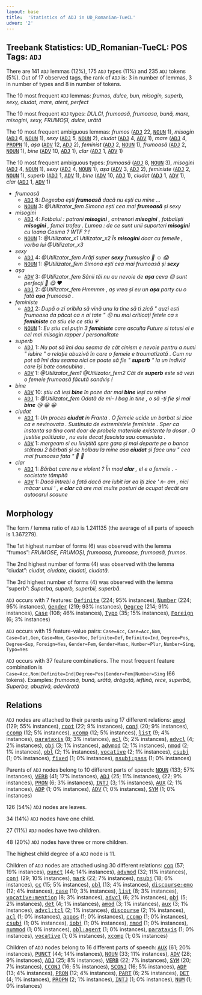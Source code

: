 ```yaml
---
layout: base
title:  'Statistics of ADJ in UD_Romanian-TueCL'
udver: '2'
---
```


## Treebank Statistics: UD_Romanian-TueCL: POS Tags: `ADJ`

There are 141 `ADJ` lemmas (12%), 175 `ADJ` types (11%) and 235 `ADJ` tokens (5%).
Out of 17 observed tags, the rank of `ADJ` is: 3 in number of lemmas, 3 in number of types and 8 in number of tokens.

The 10 most frequent `ADJ` lemmas: <em>frumos, dulce, bun, misogin, superb, sexy, ciudat, mare, atent, perfect</em>

The 10 most frequent `ADJ` types:  <em>DULCI, frumoasă, frumoasa, bună, mare, misogini, sexy, FRUMOȘI, dulce, urâtă</em>

The 10 most frequent ambiguous lemmas: <em>frumos</em> (<tt><a href="ro_tuecl-pos-ADJ.html">ADJ</a></tt> 22, <tt><a href="ro_tuecl-pos-NOUN.html">NOUN</a></tt> 1), <em>misogin</em> (<tt><a href="ro_tuecl-pos-ADJ.html">ADJ</a></tt> 6, <tt><a href="ro_tuecl-pos-NOUN.html">NOUN</a></tt> 1), <em>sexy</em> (<tt><a href="ro_tuecl-pos-ADJ.html">ADJ</a></tt> 5, <tt><a href="ro_tuecl-pos-NOUN.html">NOUN</a></tt> 2), <em>ciudat</em> (<tt><a href="ro_tuecl-pos-ADJ.html">ADJ</a></tt> 4, <tt><a href="ro_tuecl-pos-ADV.html">ADV</a></tt> 1), <em>mare</em> (<tt><a href="ro_tuecl-pos-ADJ.html">ADJ</a></tt> 4, <tt><a href="ro_tuecl-pos-PROPN.html">PROPN</a></tt> 1), <em>așa</em> (<tt><a href="ro_tuecl-pos-ADV.html">ADV</a></tt> 12, <tt><a href="ro_tuecl-pos-ADJ.html">ADJ</a></tt> 2), <em>feminist</em> (<tt><a href="ro_tuecl-pos-ADJ.html">ADJ</a></tt> 2, <tt><a href="ro_tuecl-pos-NOUN.html">NOUN</a></tt> 1), <em>frumoasă</em> (<tt><a href="ro_tuecl-pos-ADJ.html">ADJ</a></tt> 2, <tt><a href="ro_tuecl-pos-NOUN.html">NOUN</a></tt> 1), <em>bine</em> (<tt><a href="ro_tuecl-pos-ADV.html">ADV</a></tt> 10, <tt><a href="ro_tuecl-pos-ADJ.html">ADJ</a></tt> 1), <em>clar</em> (<tt><a href="ro_tuecl-pos-ADJ.html">ADJ</a></tt> 1, <tt><a href="ro_tuecl-pos-ADV.html">ADV</a></tt> 1)

The 10 most frequent ambiguous types:  <em>frumoasă</em> (<tt><a href="ro_tuecl-pos-ADJ.html">ADJ</a></tt> 8, <tt><a href="ro_tuecl-pos-NOUN.html">NOUN</a></tt> 3), <em>misogini</em> (<tt><a href="ro_tuecl-pos-ADJ.html">ADJ</a></tt> 4, <tt><a href="ro_tuecl-pos-NOUN.html">NOUN</a></tt> 1), <em>sexy</em> (<tt><a href="ro_tuecl-pos-ADJ.html">ADJ</a></tt> 4, <tt><a href="ro_tuecl-pos-NOUN.html">NOUN</a></tt> 1), <em>așa</em> (<tt><a href="ro_tuecl-pos-ADV.html">ADV</a></tt> 3, <tt><a href="ro_tuecl-pos-ADJ.html">ADJ</a></tt> 2), <em>feministe</em> (<tt><a href="ro_tuecl-pos-ADJ.html">ADJ</a></tt> 2, <tt><a href="ro_tuecl-pos-NOUN.html">NOUN</a></tt> 1), <em>superb</em> (<tt><a href="ro_tuecl-pos-ADJ.html">ADJ</a></tt> 1, <tt><a href="ro_tuecl-pos-ADV.html">ADV</a></tt> 1), <em>bine</em> (<tt><a href="ro_tuecl-pos-ADV.html">ADV</a></tt> 10, <tt><a href="ro_tuecl-pos-ADJ.html">ADJ</a></tt> 1), <em>ciudat</em> (<tt><a href="ro_tuecl-pos-ADJ.html">ADJ</a></tt> 1, <tt><a href="ro_tuecl-pos-ADV.html">ADV</a></tt> 1), <em>clar</em> (<tt><a href="ro_tuecl-pos-ADJ.html">ADJ</a></tt> 1, <tt><a href="ro_tuecl-pos-ADV.html">ADV</a></tt> 1)


* <em>frumoasă</em>
  * <tt><a href="ro_tuecl-pos-ADJ.html">ADJ</a></tt> 8: <em>Degeaba ești <b>frumoasă</b> dacă nu ești cu mine ...</em>
  * <tt><a href="ro_tuecl-pos-NOUN.html">NOUN</a></tt> 3: <em>@Utilizator_fem Simona ești cea mai <b>frumoasă</b> și sexy</em>
* <em>misogini</em>
  * <tt><a href="ro_tuecl-pos-ADJ.html">ADJ</a></tt> 4: <em>Fotbalul : patroni <b>misogini</b> , antrenori <b>misogini</b> , fotbaliști <b>misogini</b> , femei trofeu . Lumea : de ce sunt unii suporteri <b>misogini</b> cu Ioana Cosma ? WTF ? !</em>
  * <tt><a href="ro_tuecl-pos-NOUN.html">NOUN</a></tt> 1: <em>@Utilizator_x1 Utilizator_x2 Îs <b>misogini</b> doar cu femeile , vorba lui @Utilizator_x3</em>
* <em>sexy</em>
  * <tt><a href="ro_tuecl-pos-ADJ.html">ADJ</a></tt> 4: <em>@Utilizator_fem Arăți super <b>sexy</b> frumușico 💋 ☺️ 😱</em>
  * <tt><a href="ro_tuecl-pos-NOUN.html">NOUN</a></tt> 1: <em>@Utilizator_fem Simona ești cea mai frumoasă și <b>sexy</b></em>
* <em>așa</em>
  * <tt><a href="ro_tuecl-pos-ADV.html">ADV</a></tt> 3: <em>@Utilizator_fem Sânii tăi nu au nevoie de <b>așa</b> ceva 😍 sunt perfecți 🍒 😋 ♥️</em>
  * <tt><a href="ro_tuecl-pos-ADJ.html">ADJ</a></tt> 2: <em>@Utilizator_fem Hmmmm , aș vrea și eu un <b>așa</b> party cu o fată <b>așa</b> frumoasă .</em>
* <em>feministe</em>
  * <tt><a href="ro_tuecl-pos-ADJ.html">ADJ</a></tt> 2: <em>După o zi oribila să vină unu la tine să ti zică " auzi esti frumoasa da păcat ca n ai tate " 😐 nu mai criticați fetele ca s <b>feministe</b> ca stiu ele ce stiu 💗</em>
  * <tt><a href="ro_tuecl-pos-NOUN.html">NOUN</a></tt> 1: <em>Eu știu cel puțin 3 <b>feministe</b> care asculta Future si totusi el e cel mai misogin rapper / personalitate</em>
* <em>superb</em>
  * <tt><a href="ro_tuecl-pos-ADJ.html">ADJ</a></tt> 1: <em>Nu pot să îmi dau seama de cât cinism e nevoie pentru a numi " iubire " o relație abuzivă în care o femeie e traumatizată . Cum nu pot să îmi dau seama nici ce poate să fie " <b>superb</b> " la un individ care își bate concubina .</em>
  * <tt><a href="ro_tuecl-pos-ADV.html">ADV</a></tt> 1: <em>@Utilizator_fem1 @Utilizator_fem2 Cât de <b>superb</b> este să vezi o femeie frumoasă făcută sandviș !</em>
* <em>bine</em>
  * <tt><a href="ro_tuecl-pos-ADV.html">ADV</a></tt> 10: <em>știu că ieși <b>bine</b> în poze dar mai <b>bine</b> ieși cu mine</em>
  * <tt><a href="ro_tuecl-pos-ADJ.html">ADJ</a></tt> 1: <em>@Utilizator_fem Odată de mi- l bag in tine , o să -ți fie și mai <b>bine</b> 😘 😁 😁</em>
* <em>ciudat</em>
  * <tt><a href="ro_tuecl-pos-ADJ.html">ADJ</a></tt> 1: <em>Un proces <b>ciudat</b> in Franta . O femeie ucide un barbat si zice ca e nevinovata . Sustinuta de extremistele feministe . Sper ca instanta sa tina cont doar de probele materiale existente la dosar . O justitie politizata , nu este decat fascista sau comunista .</em>
  * <tt><a href="ro_tuecl-pos-ADV.html">ADV</a></tt> 1: <em>mergeam si eu liniștită spre gara și mai departe pe o banca stăteau 2 bărbati și se holbau la mine asa <b>ciudat</b> și face unu " cea mai frumoasa fata " 🤢 🤮</em>
* <em>clar</em>
  * <tt><a href="ro_tuecl-pos-ADJ.html">ADJ</a></tt> 1: <em>Bărbat care nu e violent ? În mod <b>clar</b> , el e o femeie . - societate tâmpită</em>
  * <tt><a href="ro_tuecl-pos-ADV.html">ADV</a></tt> 1: <em>Dacă întrebi o fată dacă are iubit iar ea îți zice ' n- am , nici măcar unul ' , e <b>clar</b> că are mai multe posturi de ocupat decât are autocarul scaune</em>

## Morphology

The form / lemma ratio of `ADJ` is 1.241135 (the average of all parts of speech is 1.367279).

The 1st highest number of forms (6) was observed with the lemma “frumos”: <em>FRUMOSE, FRUMOȘI, frumoasa, frumoase, frumoasă, frumos</em>.

The 2nd highest number of forms (4) was observed with the lemma “ciudat”: <em>ciudat, ciudate, ciudati, ciudată</em>.

The 3rd highest number of forms (4) was observed with the lemma “superb”: <em>Superba, superb, superbii, superbă</em>.

`ADJ` occurs with 7 features: <tt><a href="ro_tuecl-feat-Definite.html">Definite</a></tt> (224; 95% instances), <tt><a href="ro_tuecl-feat-Number.html">Number</a></tt> (224; 95% instances), <tt><a href="ro_tuecl-feat-Gender.html">Gender</a></tt> (219; 93% instances), <tt><a href="ro_tuecl-feat-Degree.html">Degree</a></tt> (214; 91% instances), <tt><a href="ro_tuecl-feat-Case.html">Case</a></tt> (108; 46% instances), <tt><a href="ro_tuecl-feat-Typo.html">Typo</a></tt> (35; 15% instances), <tt><a href="ro_tuecl-feat-Foreign.html">Foreign</a></tt> (6; 3% instances)

`ADJ` occurs with 15 feature-value pairs: `Case=Acc`, `Case=Acc,Nom`, `Case=Dat,Gen`, `Case=Nom`, `Case=Voc`, `Definite=Def`, `Definite=Ind`, `Degree=Pos`, `Degree=Sup`, `Foreign=Yes`, `Gender=Fem`, `Gender=Masc`, `Number=Plur`, `Number=Sing`, `Typo=Yes`

`ADJ` occurs with 37 feature combinations.
The most frequent feature combination is `Case=Acc,Nom|Definite=Ind|Degree=Pos|Gender=Fem|Number=Sing` (66 tokens).
Examples: <em>frumoasă, bună, urâtă, drăguță, ieftină, rece, superbă, Superba, abuzivă, adevărată</em>


## Relations

`ADJ` nodes are attached to their parents using 17 different relations: <tt><a href="ro_tuecl-dep-amod.html">amod</a></tt> (129; 55% instances), <tt><a href="ro_tuecl-dep-root.html">root</a></tt> (22; 9% instances), <tt><a href="ro_tuecl-dep-conj.html">conj</a></tt> (20; 9% instances), <tt><a href="ro_tuecl-dep-ccomp.html">ccomp</a></tt> (12; 5% instances), <tt><a href="ro_tuecl-dep-xcomp.html">xcomp</a></tt> (12; 5% instances), <tt><a href="ro_tuecl-dep-list.html">list</a></tt> (9; 4% instances), <tt><a href="ro_tuecl-dep-parataxis.html">parataxis</a></tt> (8; 3% instances), <tt><a href="ro_tuecl-dep-acl.html">acl</a></tt> (5; 2% instances), <tt><a href="ro_tuecl-dep-advcl.html">advcl</a></tt> (4; 2% instances), <tt><a href="ro_tuecl-dep-obj.html">obj</a></tt> (3; 1% instances), <tt><a href="ro_tuecl-dep-advmod.html">advmod</a></tt> (2; 1% instances), <tt><a href="ro_tuecl-dep-nmod.html">nmod</a></tt> (2; 1% instances), <tt><a href="ro_tuecl-dep-obl.html">obl</a></tt> (2; 1% instances), <tt><a href="ro_tuecl-dep-vocative.html">vocative</a></tt> (2; 1% instances), <tt><a href="ro_tuecl-dep-csubj.html">csubj</a></tt> (1; 0% instances), <tt><a href="ro_tuecl-dep-fixed.html">fixed</a></tt> (1; 0% instances), <tt><a href="ro_tuecl-dep-nsubj-pass.html">nsubj:pass</a></tt> (1; 0% instances)

Parents of `ADJ` nodes belong to 10 different parts of speech: <tt><a href="ro_tuecl-pos-NOUN.html">NOUN</a></tt> (133; 57% instances), <tt><a href="ro_tuecl-pos-VERB.html">VERB</a></tt> (41; 17% instances), <tt><a href="ro_tuecl-pos-ADJ.html">ADJ</a></tt> (25; 11% instances),  (22; 9% instances), <tt><a href="ro_tuecl-pos-PRON.html">PRON</a></tt> (6; 3% instances), <tt><a href="ro_tuecl-pos-INTJ.html">INTJ</a></tt> (3; 1% instances), <tt><a href="ro_tuecl-pos-AUX.html">AUX</a></tt> (2; 1% instances), <tt><a href="ro_tuecl-pos-ADP.html">ADP</a></tt> (1; 0% instances), <tt><a href="ro_tuecl-pos-ADV.html">ADV</a></tt> (1; 0% instances), <tt><a href="ro_tuecl-pos-SYM.html">SYM</a></tt> (1; 0% instances)

126 (54%) `ADJ` nodes are leaves.

34 (14%) `ADJ` nodes have one child.

27 (11%) `ADJ` nodes have two children.

48 (20%) `ADJ` nodes have three or more children.

The highest child degree of a `ADJ` node is 11.

Children of `ADJ` nodes are attached using 30 different relations: <tt><a href="ro_tuecl-dep-cop.html">cop</a></tt> (57; 19% instances), <tt><a href="ro_tuecl-dep-punct.html">punct</a></tt> (44; 14% instances), <tt><a href="ro_tuecl-dep-advmod.html">advmod</a></tt> (32; 11% instances), <tt><a href="ro_tuecl-dep-conj.html">conj</a></tt> (29; 10% instances), <tt><a href="ro_tuecl-dep-mark.html">mark</a></tt> (22; 7% instances), <tt><a href="ro_tuecl-dep-nsubj.html">nsubj</a></tt> (18; 6% instances), <tt><a href="ro_tuecl-dep-cc.html">cc</a></tt> (15; 5% instances), <tt><a href="ro_tuecl-dep-obl.html">obl</a></tt> (13; 4% instances), <tt><a href="ro_tuecl-dep-discourse-emo.html">discourse:emo</a></tt> (12; 4% instances), <tt><a href="ro_tuecl-dep-case.html">case</a></tt> (10; 3% instances), <tt><a href="ro_tuecl-dep-list.html">list</a></tt> (8; 3% instances), <tt><a href="ro_tuecl-dep-vocative-mention.html">vocative:mention</a></tt> (8; 3% instances), <tt><a href="ro_tuecl-dep-advcl.html">advcl</a></tt> (6; 2% instances), <tt><a href="ro_tuecl-dep-obj.html">obj</a></tt> (5; 2% instances), <tt><a href="ro_tuecl-dep-det.html">det</a></tt> (4; 1% instances), <tt><a href="ro_tuecl-dep-amod.html">amod</a></tt> (3; 1% instances), <tt><a href="ro_tuecl-dep-aux.html">aux</a></tt> (3; 1% instances), <tt><a href="ro_tuecl-dep-advcl-tcl.html">advcl:tcl</a></tt> (2; 1% instances), <tt><a href="ro_tuecl-dep-discourse.html">discourse</a></tt> (2; 1% instances), <tt><a href="ro_tuecl-dep-acl.html">acl</a></tt> (1; 0% instances), <tt><a href="ro_tuecl-dep-appos.html">appos</a></tt> (1; 0% instances), <tt><a href="ro_tuecl-dep-ccomp.html">ccomp</a></tt> (1; 0% instances), <tt><a href="ro_tuecl-dep-csubj.html">csubj</a></tt> (1; 0% instances), <tt><a href="ro_tuecl-dep-iobj.html">iobj</a></tt> (1; 0% instances), <tt><a href="ro_tuecl-dep-nmod.html">nmod</a></tt> (1; 0% instances), <tt><a href="ro_tuecl-dep-nummod.html">nummod</a></tt> (1; 0% instances), <tt><a href="ro_tuecl-dep-obl-agent.html">obl:agent</a></tt> (1; 0% instances), <tt><a href="ro_tuecl-dep-parataxis.html">parataxis</a></tt> (1; 0% instances), <tt><a href="ro_tuecl-dep-vocative.html">vocative</a></tt> (1; 0% instances), <tt><a href="ro_tuecl-dep-xcomp.html">xcomp</a></tt> (1; 0% instances)

Children of `ADJ` nodes belong to 16 different parts of speech: <tt><a href="ro_tuecl-pos-AUX.html">AUX</a></tt> (61; 20% instances), <tt><a href="ro_tuecl-pos-PUNCT.html">PUNCT</a></tt> (44; 14% instances), <tt><a href="ro_tuecl-pos-NOUN.html">NOUN</a></tt> (33; 11% instances), <tt><a href="ro_tuecl-pos-ADV.html">ADV</a></tt> (28; 9% instances), <tt><a href="ro_tuecl-pos-ADJ.html">ADJ</a></tt> (25; 8% instances), <tt><a href="ro_tuecl-pos-VERB.html">VERB</a></tt> (22; 7% instances), <tt><a href="ro_tuecl-pos-SYM.html">SYM</a></tt> (20; 7% instances), <tt><a href="ro_tuecl-pos-CCONJ.html">CCONJ</a></tt> (16; 5% instances), <tt><a href="ro_tuecl-pos-SCONJ.html">SCONJ</a></tt> (16; 5% instances), <tt><a href="ro_tuecl-pos-ADP.html">ADP</a></tt> (13; 4% instances), <tt><a href="ro_tuecl-pos-PRON.html">PRON</a></tt> (12; 4% instances), <tt><a href="ro_tuecl-pos-PART.html">PART</a></tt> (6; 2% instances), <tt><a href="ro_tuecl-pos-DET.html">DET</a></tt> (4; 1% instances), <tt><a href="ro_tuecl-pos-PROPN.html">PROPN</a></tt> (2; 1% instances), <tt><a href="ro_tuecl-pos-INTJ.html">INTJ</a></tt> (1; 0% instances), <tt><a href="ro_tuecl-pos-NUM.html">NUM</a></tt> (1; 0% instances)


